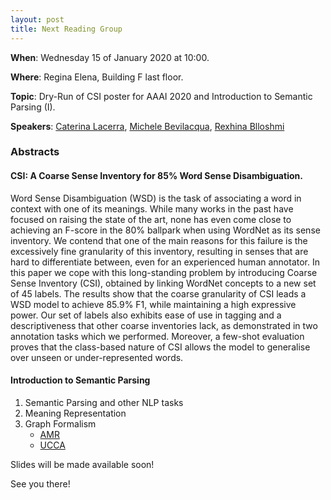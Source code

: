 ```yaml
---
layout: post
title: Next Reading Group
---
```


**When**:  Wednesday 15 of January 2020 at 10:00.

**Where**: Regina Elena, Building F last floor.

**Topic**: Dry-Run of CSI poster for AAAI 2020 and Introduction to Semantic Parsing (I).

**Speakers**: [Caterina Lacerra](https://twitter.com/@CaterinaLac), [Michele Bevilacqua](https://twitter.com/MicheleBevila20), [Rexhina Blloshmi](https://twitter.com/rexhina_b)
### Abstracts
####  CSI: A Coarse Sense Inventory for 85% Word Sense Disambiguation.
Word Sense Disambiguation (WSD) is the task of associating a word in context with one of its meanings. 
While many works in the past have focused on raising the state of the art, none has even come close to 
achieving an F-score in the 80% ballpark when using WordNet as its sense inventory. 
We contend that one of the main reasons for this failure is the excessively fine granularity of this 
inventory, resulting in senses that are hard to differentiate between, even for an experienced 
human annotator. In this paper we cope with this long-standing problem by introducing Coarse Sense Inventory (CSI), obtained by linking WordNet concepts to a new set of 45 labels. The results show that the coarse granularity of CSI leads a WSD model to achieve 85.9% F1, while maintaining a high expressive power. Our set of labels also exhibits ease of use in tagging and a descriptiveness that other coarse inventories lack, as demonstrated in two annotation tasks which we performed. Moreover, a few-shot evaluation proves that the class-based nature of CSI allows the model to generalise over unseen or under-represented words.

#### Introduction to Semantic Parsing
1) Semantic Parsing and other NLP tasks
2) Meaning Representation
3) Graph Formalism 
    - [AMR](https://amr.isi.edu/)
    - [UCCA](https://www.aclweb.org/anthology/P13-1023.pdf)
    

Slides will be made available soon!

See you there!
